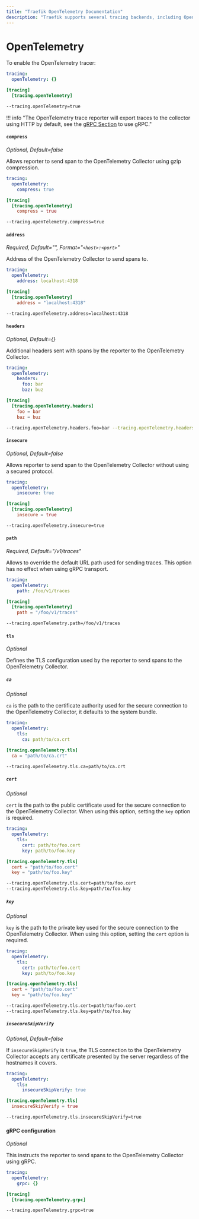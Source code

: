 ```yaml
---
title: "Traefik OpenTelemetry Documentation"
description: "Traefik supports several tracing backends, including OpenTelemetry. Learn how to implement it for observability in Traefik Proxy. Read the technical documentation."
---
```


# OpenTelemetry

To enable the OpenTelemetry tracer:

```yaml tab="File (YAML)"
tracing:
  openTelemetry: {}
```

```toml tab="File (TOML)"
[tracing]
  [tracing.openTelemetry]
```

```bash tab="CLI"
--tracing.openTelemetry=true
```

!!! info "The OpenTelemetry trace reporter will export traces to the collector using HTTP by default, see the [gRPC Section](#grpc-configuration) to use gRPC."

#### `compress`

_Optional, Default=false_

Allows reporter to send span to the OpenTelemetry Collector using gzip compression.

```yaml tab="File (YAML)"
tracing:
  openTelemetry:
    compress: true
```

```toml tab="File (TOML)"
[tracing]
  [tracing.openTelemetry]
    compress = true
```

```bash tab="CLI"
--tracing.openTelemetry.compress=true
```

#### `address`

_Required, Default="", Format="`<host>:<port>`"_

Address of the OpenTelemetry Collector to send spans to.

```yaml tab="File (YAML)"
tracing:
  openTelemetry:
    address: localhost:4318
```

```toml tab="File (TOML)"
[tracing]
  [tracing.openTelemetry]
    address = "localhost:4318"
```

```bash tab="CLI"
--tracing.openTelemetry.address=localhost:4318
```

#### `headers`

_Optional, Default={}_

Additional headers sent with spans by the reporter to the OpenTelemetry Collector.

```yaml tab="File (YAML)"
tracing:
  openTelemetry:
    headers:
      foo: bar
      baz: buz
```

```toml tab="File (TOML)"
[tracing]
  [tracing.openTelemetry.headers]
    foo = bar
    baz = buz
```

```bash tab="CLI"
--tracing.openTelemetry.headers.foo=bar --tracing.openTelemetry.headers.baz=buz
```

#### `insecure`

_Optional, Default=false_

Allows reporter to send span to the OpenTelemetry Collector without using a secured protocol.

```yaml tab="File (YAML)"
tracing:
  openTelemetry:
    insecure: true
```

```toml tab="File (TOML)"
[tracing]
  [tracing.openTelemetry]
    insecure = true
```

```bash tab="CLI"
--tracing.openTelemetry.insecure=true
```

#### `path`

_Required, Default="/v1/traces"_

Allows to override the default URL path used for sending traces.
This option has no effect when using gRPC transport.

```yaml tab="File (YAML)"
tracing:
  openTelemetry:
    path: /foo/v1/traces
```

```toml tab="File (TOML)"
[tracing]
  [tracing.openTelemetry]
    path = "/foo/v1/traces"
```

```bash tab="CLI"
--tracing.openTelemetry.path=/foo/v1/traces
```

#### `tls`

_Optional_

Defines the TLS configuration used by the reporter to send spans to the OpenTelemetry Collector.

##### `ca`

_Optional_

`ca` is the path to the certificate authority used for the secure connection to the OpenTelemetry Collector,
it defaults to the system bundle.

```yaml tab="File (YAML)"
tracing:
  openTelemetry:
    tls:
      ca: path/to/ca.crt
```

```toml tab="File (TOML)"
[tracing.openTelemetry.tls]
  ca = "path/to/ca.crt"
```

```bash tab="CLI"
--tracing.openTelemetry.tls.ca=path/to/ca.crt
```

##### `cert`

_Optional_

`cert` is the path to the public certificate used for the secure connection to the OpenTelemetry Collector.
When using this option, setting the `key` option is required.

```yaml tab="File (YAML)"
tracing:
  openTelemetry:
    tls:
      cert: path/to/foo.cert
      key: path/to/foo.key
```

```toml tab="File (TOML)"
[tracing.openTelemetry.tls]
  cert = "path/to/foo.cert"
  key = "path/to/foo.key"
```

```bash tab="CLI"
--tracing.openTelemetry.tls.cert=path/to/foo.cert
--tracing.openTelemetry.tls.key=path/to/foo.key
```

##### `key`

_Optional_

`key` is the path to the private key used for the secure connection to the OpenTelemetry Collector.
When using this option, setting the `cert` option is required.

```yaml tab="File (YAML)"
tracing:
  openTelemetry:
    tls:
      cert: path/to/foo.cert
      key: path/to/foo.key
```

```toml tab="File (TOML)"
[tracing.openTelemetry.tls]
  cert = "path/to/foo.cert"
  key = "path/to/foo.key"
```

```bash tab="CLI"
--tracing.openTelemetry.tls.cert=path/to/foo.cert
--tracing.openTelemetry.tls.key=path/to/foo.key
```

##### `insecureSkipVerify`

_Optional, Default=false_

If `insecureSkipVerify` is `true`,
the TLS connection to the OpenTelemetry Collector accepts any certificate presented by the server regardless of the hostnames it covers.

```yaml tab="File (YAML)"
tracing:
  openTelemetry:
    tls:
      insecureSkipVerify: true
```

```toml tab="File (TOML)"
[tracing.openTelemetry.tls]
  insecureSkipVerify = true
```

```bash tab="CLI"
--tracing.openTelemetry.tls.insecureSkipVerify=true
```

#### gRPC configuration

_Optional_

This instructs the reporter to send spans to the OpenTelemetry Collector using gRPC.

```yaml tab="File (YAML)"
tracing:
  openTelemetry:
    grpc: {}
```

```toml tab="File (TOML)"
[tracing]
  [tracing.openTelemetry.grpc]
```

```bash tab="CLI"
--tracing.openTelemetry.grpc=true
```
